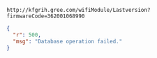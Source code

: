 `http://kfgrih.gree.com/wifiModule/Lastversion?firmwareCode=362001068990`

```json
{
  "r": 500,
  "msg": "Database operation failed."
}
```